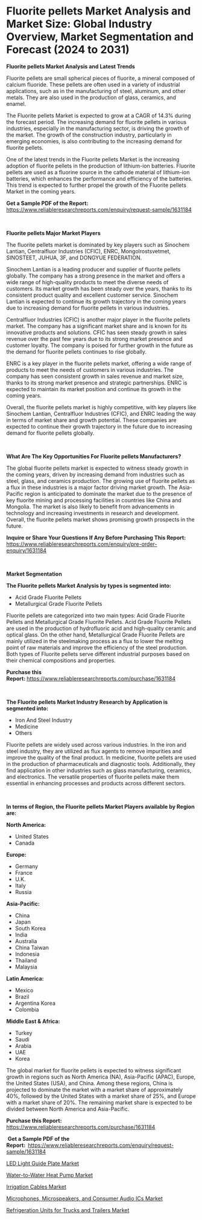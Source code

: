 <p><h1>Fluorite pellets Market Analysis and Market Size: Global Industry Overview, Market Segmentation and Forecast (2024 to 2031)</h1></p><p><strong>Fluorite pellets Market Analysis and Latest Trends</strong></p>
<p><p>Fluorite pellets are small spherical pieces of fluorite, a mineral composed of calcium fluoride. These pellets are often used in a variety of industrial applications, such as in the manufacturing of steel, aluminum, and other metals. They are also used in the production of glass, ceramics, and enamel.</p><p>The Fluorite pellets Market is expected to grow at a CAGR of 14.3% during the forecast period. The increasing demand for fluorite pellets in various industries, especially in the manufacturing sector, is driving the growth of the market. The growth of the construction industry, particularly in emerging economies, is also contributing to the increasing demand for fluorite pellets.</p><p>One of the latest trends in the Fluorite pellets Market is the increasing adoption of fluorite pellets in the production of lithium-ion batteries. Fluorite pellets are used as a fluorine source in the cathode material of lithium-ion batteries, which enhances the performance and efficiency of the batteries. This trend is expected to further propel the growth of the Fluorite pellets Market in the coming years.</p></p>
<p><strong>Get a Sample PDF of the Report:&nbsp;</strong> <a href="https://www.reliableresearchreports.com/enquiry/request-sample/1631184">https://www.reliableresearchreports.com/enquiry/request-sample/1631184</a></p>
<p>&nbsp;</p>
<p><strong>Fluorite pellets Major Market Players</strong></p>
<p><p>The fluorite pellets market is dominated by key players such as Sinochem Lantian, Centralfluor Industries (CFIC), ENRC, Mongolrostsvetmet, SINOSTEET, JUHUA, 3F, and DONGYUE FEDERATION. </p><p>Sinochem Lantian is a leading producer and supplier of fluorite pellets globally. The company has a strong presence in the market and offers a wide range of high-quality products to meet the diverse needs of customers. Its market growth has been steady over the years, thanks to its consistent product quality and excellent customer service. Sinochem Lantian is expected to continue its growth trajectory in the coming years due to increasing demand for fluorite pellets in various industries.</p><p>Centralfluor Industries (CFIC) is another major player in the fluorite pellets market. The company has a significant market share and is known for its innovative products and solutions. CFIC has seen steady growth in sales revenue over the past few years due to its strong market presence and customer loyalty. The company is poised for further growth in the future as the demand for fluorite pellets continues to rise globally.</p><p>ENRC is a key player in the fluorite pellets market, offering a wide range of products to meet the needs of customers in various industries. The company has seen consistent growth in sales revenue and market size, thanks to its strong market presence and strategic partnerships. ENRC is expected to maintain its market position and continue its growth in the coming years.</p><p>Overall, the fluorite pellets market is highly competitive, with key players like Sinochem Lantian, Centralfluor Industries (CFIC), and ENRC leading the way in terms of market share and growth potential. These companies are expected to continue their growth trajectory in the future due to increasing demand for fluorite pellets globally.</p></p>
<p>&nbsp;</p>
<p><strong>What Are The Key Opportunities For Fluorite pellets Manufacturers?</strong></p>
<p><p>The global fluorite pellets market is expected to witness steady growth in the coming years, driven by increasing demand from industries such as steel, glass, and ceramics production. The growing use of fluorite pellets as a flux in these industries is a major factor driving market growth. The Asia-Pacific region is anticipated to dominate the market due to the presence of key fluorite mining and processing facilities in countries like China and Mongolia. The market is also likely to benefit from advancements in technology and increasing investments in research and development. Overall, the fluorite pellets market shows promising growth prospects in the future.</p></p>
<p><strong>Inquire or Share Your Questions If Any Before Purchasing This Report:</strong> <a href="https://www.reliableresearchreports.com/enquiry/pre-order-enquiry/1631184">https://www.reliableresearchreports.com/enquiry/pre-order-enquiry/1631184</a></p>
<p>&nbsp;</p>
<p><strong>Market Segmentation</strong></p>
<p><strong>The Fluorite pellets Market Analysis by types is segmented into:</strong></p>
<p><ul><li>Acid Grade Fluorite Pellets</li><li>Metallurgical Grade Fluorite Pellets</li></ul></p>
<p><p>Fluorite pellets are categorized into two main types: Acid Grade Fluorite Pellets and Metallurgical Grade Fluorite Pellets. Acid Grade Fluorite Pellets are used in the production of hydrofluoric acid and high-quality ceramic and optical glass. On the other hand, Metallurgical Grade Fluorite Pellets are mainly utilized in the steelmaking process as a flux to lower the melting point of raw materials and improve the efficiency of the steel production. Both types of Fluorite pellets serve different industrial purposes based on their chemical compositions and properties.</p></p>
<p><strong>Purchase this Report:&nbsp;</strong><a href="https://www.reliableresearchreports.com/purchase/1631184">https://www.reliableresearchreports.com/purchase/1631184</a></p>
<p>&nbsp;</p>
<p><strong>The Fluorite pellets Market Industry Research by Application is segmented into:</strong></p>
<p><ul><li>Iron And Steel Industry</li><li>Medicine</li><li>Others</li></ul></p>
<p><p>Fluorite pellets are widely used across various industries. In the iron and steel industry, they are utilized as flux agents to remove impurities and improve the quality of the final product. In medicine, fluorite pellets are used in the production of pharmaceuticals and diagnostic tools. Additionally, they find application in other industries such as glass manufacturing, ceramics, and electronics. The versatile properties of fluorite pellets make them essential in enhancing processes and products across different sectors.</p></p>
<p>&nbsp;</p>
<p><strong>In terms of Region, the Fluorite pellets Market Players available by Region are:</strong></p>
<p>
    <p> <strong> North America: </strong>
        <ul>
            <li>United States</li>
            <li>Canada</li>
        </ul>
        </p> 
    <p> <strong> Europe: </strong>
        <ul>
            <li>Germany</li>
            <li>France</li>
            <li>U.K.</li>
            <li>Italy</li>
            <li>Russia</li>
        </ul>
        </p> 
    <p> <strong> Asia-Pacific: </strong>
        <ul>
            <li>China</li>
            <li>Japan</li>
            <li>South Korea</li>
            <li>India</li>
            <li>Australia</li>
            <li>China Taiwan</li>
            <li>Indonesia</li>
            <li>Thailand</li>
            <li>Malaysia</li>
        </ul>
        </p> 
    <p> <strong> Latin America: </strong>
        <ul>
            <li>Mexico</li>
            <li>Brazil</li>
            <li>Argentina Korea</li>
            <li>Colombia</li>
        </ul>
        </p> 
    <p> <strong> Middle East & Africa: </strong>
        <ul>
            <li>Turkey</li>
            <li>Saudi</li>
            <li>Arabia</li>
            <li>UAE</li>
            <li>Korea</li>
        </ul>
    </p>
    </p>
<p><p>The global market for fluorite pellets is expected to witness significant growth in regions such as North America (NA), Asia-Pacific (APAC), Europe, the United States (USA), and China. Among these regions, China is projected to dominate the market with a market share of approximately 40%, followed by the United States with a market share of 25%, and Europe with a market share of 20%. The remaining market share is expected to be divided between North America and Asia-Pacific.</p></p>
<p><strong>Purchase this Report: </strong><a href="https://www.reliableresearchreports.com/purchase/1631184">https://www.reliableresearchreports.com/purchase/1631184</a></p>
<p>&nbsp;<strong>Get a Sample PDF of the Report:&nbsp;&nbsp;</strong><a href="https://www.reliableresearchreports.com/enquiry/request-sample/1631184">https://www.reliableresearchreports.com/enquiry/request-sample/1631184</a></p>
<p><strong></strong></p>
<p><p><a href="https://view.publitas.com/reportprime-1/led-light-guide-plate-market-size-share-trends-analysis-report-by-application-regional-outlook-competitive-strategies-and-segment-forecasts-2024-2031/">LED Light Guide Plate Market</a></p><p><a href="https://noble-drawer-34c.notion.site/Water-to-Water-Heat-Pump-Market-Size-Market-Trends-and-Growth-Outlook-forecasted-for-period-from-2-dc632b3affdf4f7586db50c00db577dc">Water-to-Water Heat Pump Market</a></p><p><a href="https://view.publitas.com/reportprime-1/irrigation-cables-market-size-growth-and-forecast-from-2024-2031/">Irrigation Cables Market</a></p><p><a href="https://three-jumbo-f6d.notion.site/Microphones-Microspeakers-and-Consumer-Audio-ICs-Market-Growth-Market-Trends-COVID-19-Impact-an-ed2ba0019fca47aaaa17a6183788637d">Microphones, Microspeakers, and Consumer Audio ICs Market</a></p><p><a href="https://iodized-pantydraco-05c.notion.site/Refrigeration-Units-for-Trucks-and-Trailers-Market-Growth-Market-Trends-COVID-19-Impact-and-Forec-dac2ad24cd5646b7ac101384a5e86290">Refrigeration Units for Trucks and Trailers Market</a></p></p>